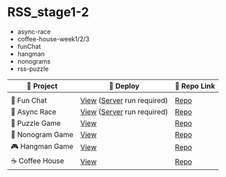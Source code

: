 # RSS_stage1-2

- async-race
- coffee-house-week1/2/3
- funChat
- hangman
- nonograms
- rss-puzzle


| 🎨 Project         | 🔗 Deploy                                                                                                 | 📂 Repo Link                                                                                          |
|--------------------|-----------------------------------------------------------------------------------------------------------|--------------------------------------------------------------------------------------------------------|
|                                               |
| 💬 Fun Chat        | [View](https://rolling-scopes-school.github.io/vlaru-JSFE2023Q4/) ([Server](https://github.com/rolling-scopes-school/fun-chat-server/tree/main) run required) | [Repo](https://github.com/VlaRu/RSS_stage1-2/tree/funChat/funChat)                                            |
| 🚗 Async Race      | [View](https://rolling-scopes-school.github.io/vlaru-JSFE2023Q4/async-race/) ([Server](https://github.com/mikhama/async-race-api) run required)  | [Repo](https://github.com/VlaRu/RSS_stage1-2/tree/async-race/async-race)                                          |
| 🧩 Puzzle Game     | [View](https://rolling-scopes-school.github.io/vlaru-JSFE2023Q4/rss-puzzle/#start-page)                             | [Repo](https://github.com/VlaRu/RSS_stage1-2/tree/rss-puzzle/rss-puzzle)                                          |
| 🌸 Nonogram Game   | [View](https://rolling-scopes-school.github.io/vlaru-JSFE2023Q4/nonogram/)                              | [Repo]()                                           |
| 🎮 Hangman Game    | [View](https://rolling-scopes-school.github.io/vlaru-JSFE2023Q4/hangman/index.html)                                | [Repo]()                                             |
| ☕ Coffee House    | [View](https://vlaru.github.io/RSS_stage1-2/coffee-house/pages/home/home.html)                   | [Repo](https://github.com/VlaRu/RSS_stage1-2/tree/coffee-house-week3/coffee-house)
